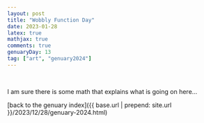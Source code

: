 ```yaml
---
layout: post
title: "Wobbly Function Day"
date: 2023-01-28
latex: true
mathjax: true
comments: true
genuaryDay: 13
tag: ["art", "genuary2024"]
---
```


<div id="jan-13" style="font-family: 'Menlo'; font-size:10px"></div>
<script src="https://cdnjs.cloudflare.com/ajax/libs/p5.js/1.4.0/p5.min.js"></script>
<script src="{{ base.url | prepend: site.url }}/assets/2023-12-28-genuary-2024/jan13.js"></script>
<br>

I am sure there is some math that explains what is going on here...

[back to the genuary index]({{ base.url | prepend: site.url }}/2023/12/28/genuary-2024.html)
